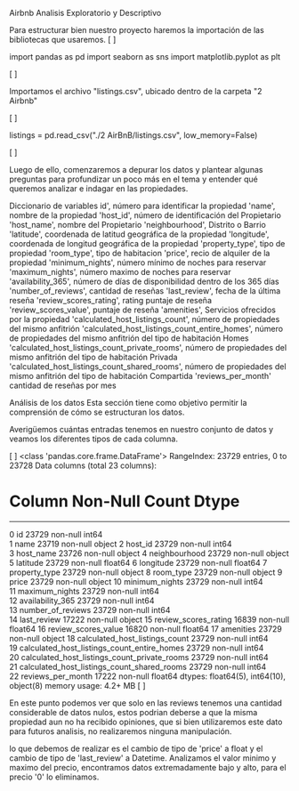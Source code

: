 Airbnb Analisis Exploratorio y Descriptivo


Para estructurar bien nuestro proyecto haremos la importación de las bibliotecas que usaremos.
[ ]

import pandas as pd
import seaborn as sns
import matplotlib.pyplot as plt

[ ]

Importamos el archivo "listings.csv", ubicado dentro de la carpeta "2 Airbnb"

[ ]

listings = pd.read_csv("./2 AirBnB/listings.csv", low_memory=False)

[ ]


Luego de ello, comenzaremos a depurar los datos y plantear algunas preguntas para profundizar un poco más en el tema y entender qué queremos analizar e indagar en las propiedades.

Diccionario de variables
id', número para identificar la propiedad
'name', nombre de la propiedad
'host_id', número de identificación del Propietario
'host_name', nombre del Propietario
'neighbourhood', Distrito o Barrio
'latitude', coordenada de latitud geográfica de la propiedad
'longitude', coordenada de longitud geográfica de la propiedad
'property_type', tipo de propiedad
'room_type', tipo de habitacion
'price', recio de alquiler de la propiedad
'minimum_nights', número mínimo de noches para reservar
'maximum_nights', número maximo de noches para reservar
'availability_365', número de días de disponibilidad dentro de los 365 días
'number_of_reviews', cantidad de reseñas
'last_review', fecha de la última reseña
'review_scores_rating', rating puntaje de reseña
'review_scores_value', puntaje de reseña
'amenities', Servicios ofrecidos por la propiedad
'calculated_host_listings_count', número de propiedades del mismo anfitrión
'calculated_host_listings_count_entire_homes', número de propiedades del mismo anfitrión del tipo de habitación Homes
'calculated_host_listings_count_private_rooms', número de propiedades del mismo anfitrión del tipo de habitación Privada
'calculated_host_listings_count_shared_rooms', número de propiedades del mismo anfitrión del tipo de habitación Compartida
'reviews_per_month' cantidad de reseñas por mes


Análisis de los datos
Esta sección tiene como objetivo permitir la comprensión de cómo se estructuran los datos.

Averigüemos cuántas entradas tenemos en nuestro conjunto de datos y veamos los diferentes tipos de cada columna. 

[ ]
<class 'pandas.core.frame.DataFrame'>
RangeIndex: 23729 entries, 0 to 23728
Data columns (total 23 columns):
 #   Column                                        Non-Null Count  Dtype  
---  ------                                        --------------  -----  
 0   id                                            23729 non-null  int64  
 1   name                                          23719 non-null  object 
 2   host_id                                       23729 non-null  int64  
 3   host_name                                     23726 non-null  object 
 4   neighbourhood                                 23729 non-null  object 
 5   latitude                                      23729 non-null  float64
 6   longitude                                     23729 non-null  float64
 7   property_type                                 23729 non-null  object 
 8   room_type                                     23729 non-null  object 
 9   price                                         23729 non-null  object 
 10  minimum_nights                                23729 non-null  int64  
 11  maximum_nights                                23729 non-null  int64  
 12  availability_365                              23729 non-null  int64  
 13  number_of_reviews                             23729 non-null  int64  
 14  last_review                                   17222 non-null  object 
 15  review_scores_rating                          16839 non-null  float64
 16  review_scores_value                           16820 non-null  float64
 17  amenities                                     23729 non-null  object 
 18  calculated_host_listings_count                23729 non-null  int64  
 19  calculated_host_listings_count_entire_homes   23729 non-null  int64  
 20  calculated_host_listings_count_private_rooms  23729 non-null  int64  
 21  calculated_host_listings_count_shared_rooms   23729 non-null  int64  
 22  reviews_per_month                             17222 non-null  float64
dtypes: float64(5), int64(10), object(8)
memory usage: 4.2+ MB
[ ]

En este punto podemos ver que solo en las reviews tenemos una cantidad considerable de datos nulos, estos podrian deberse a que la misma propiedad aun no ha recibido opiniones, que si bien utilizaremos este dato para futuros analisis, no realizaremos ninguna manipulación.

lo que debemos de realizar es el cambio de tipo de 'price' a float y el cambio de tipo de 'last_review' a Datetime.
Analizamos el valor minimo y maximo del precio, encontramos datos extremadamente bajo y alto, para el precio '0' lo eliminamos.

